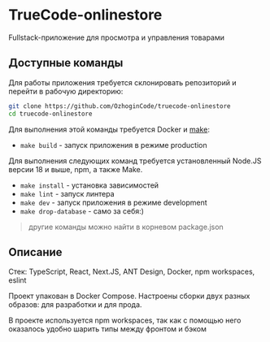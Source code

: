 # TrueCode-onlinestore

Fullstack-приложение для просмотра и управления товарами

## Доступные команды

Для работы приложения требуется склонировать репозиторий и перейти в рабочую директорию:

```bash
git clone https://github.com/OzhoginCode/truecode-onlinestore
cd truecode-onlinestore
```

Для выполнения этой команды требуется Docker и [make](https://www.gnu.org/software/make/):

* `make build` - запуск приложения в режиме production

Для выполнения следующих команд требуется установленный Node.JS версии 18 и выше, npm, а также Make.

* `make install` - установка зависимостей
* `make lint` - запуск линтера
* `make dev` - запуск приложения в режиме development
* `make drop-database` - само за себя:)

> другие команды можно найти в корневом package.json

## Описание

Стек: TypeScript, React, Next.JS, ANT Design, Docker, npm workspaces, eslint

Проект упакован в Docker Compose. Настроены сборки двух разных образов: для разработки и для прода.

В проекте используется npm workspaces, так как с помощью него оказалось удобно шарить типы между фронтом и бэком
